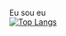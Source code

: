 Eu sou eu
<br>
 [![Top Langs](https://github-readme-stats.vercel.app/api/top-langs/?username=benininico&show_icons=true&theme=tokyonight)](https://github.com/benininico/)
